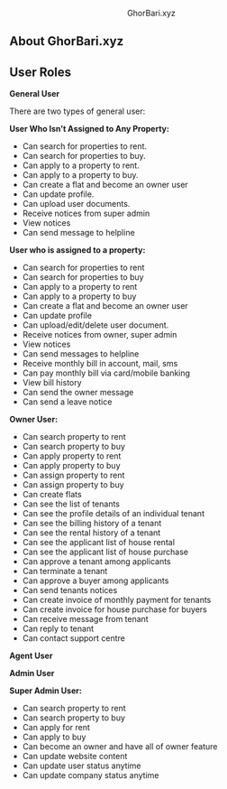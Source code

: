 <!-- <p align="center"><a href="https://laravel.com" target="_blank"><img src="https://raw.githubusercontent.com/laravel/art/master/logo-lockup/5%20SVG/2%20CMYK/1%20Full%20Color/laravel-logolockup-cmyk-red.svg" width="400"></a></p>

<p align="center">
<a href="https://travis-ci.org/laravel/framework"><img src="https://travis-ci.org/laravel/framework.svg" alt="Build Status"></a>
<a href="https://packagist.org/packages/laravel/framework"><img src="https://img.shields.io/packagist/dt/laravel/framework" alt="Total Downloads"></a>
<a href="https://packagist.org/packages/laravel/framework"><img src="https://img.shields.io/packagist/v/laravel/framework" alt="Latest Stable Version"></a>
<a href="https://packagist.org/packages/laravel/framework"><img src="https://img.shields.io/packagist/l/laravel/framework" alt="License"></a>
</p>

## About Laravel

Laravel is a web application framework with expressive, elegant syntax. We believe development must be an enjoyable and creative experience to be truly fulfilling. Laravel takes the pain out of development by easing common tasks used in many web projects, such as:

- [Simple, fast routing engine](https://laravel.com/docs/routing).
- [Powerful dependency injection container](https://laravel.com/docs/container).
- Multiple back-ends for [session](https://laravel.com/docs/session) and [cache](https://laravel.com/docs/cache) storage.
- Expressive, intuitive [database ORM](https://laravel.com/docs/eloquent).
- Database agnostic [schema migrations](https://laravel.com/docs/migrations).
- [Robust background job processing](https://laravel.com/docs/queues).
- [Real-time event broadcasting](https://laravel.com/docs/broadcasting).

Laravel is accessible, powerful, and provides tools required for large, robust applications.

## Learning Laravel

Laravel has the most extensive and thorough [documentation](https://laravel.com/docs) and video tutorial library of all modern web application frameworks, making it a breeze to get started with the framework.

If you don't feel like reading, [Laracasts](https://laracasts.com) can help. Laracasts contains over 2000 video tutorials on a range of topics including Laravel, modern PHP, unit testing, and JavaScript. Boost your skills by digging into our comprehensive video library.

## Laravel Sponsors

We would like to extend our thanks to the following sponsors for funding Laravel development. If you are interested in becoming a sponsor, please visit the Laravel [Patreon page](https://patreon.com/taylorotwell).

### Premium Partners

- **[Vehikl](https://vehikl.com/)**
- **[Tighten Co.](https://tighten.co)**
- **[Kirschbaum Development Group](https://kirschbaumdevelopment.com)**
- **[64 Robots](https://64robots.com)**
- **[Cubet Techno Labs](https://cubettech.com)**
- **[Cyber-Duck](https://cyber-duck.co.uk)**
- **[Many](https://www.many.co.uk)**
- **[Webdock, Fast VPS Hosting](https://www.webdock.io/en)**
- **[DevSquad](https://devsquad.com)**
- **[Curotec](https://www.curotec.com/services/technologies/laravel/)**
- **[OP.GG](https://op.gg)**
- **[WebReinvent](https://webreinvent.com/?utm_source=laravel&utm_medium=github&utm_campaign=patreon-sponsors)**
- **[Lendio](https://lendio.com)**

## Contributing

Thank you for considering contributing to the Laravel framework! The contribution guide can be found in the [Laravel documentation](https://laravel.com/docs/contributions).

## Code of Conduct

In order to ensure that the Laravel community is welcoming to all, please review and abide by the [Code of Conduct](https://laravel.com/docs/contributions#code-of-conduct).

## Security Vulnerabilities

If you discover a security vulnerability within Laravel, please send an e-mail to Taylor Otwell via [taylor@laravel.com](mailto:taylor@laravel.com). All security vulnerabilities will be promptly addressed.

## License

The Laravel framework is open-sourced software licensed under the [MIT license](https://opensource.org/licenses/MIT). -->
<p align="center">GhorBari.xyz</p>

## About GhorBari.xyz

## User Roles

**General User**

There are two types of general user:

**User Who Isn’t Assigned to Any Property:**
-	Can search for properties to rent.
- Can search for properties to buy.
- Can apply to a property to rent.
- Can apply to a property to buy.
- Can create a flat and become an owner user
- Can update profile.
- Can upload user documents.
- Receive notices from super admin
- View notices
- Can send message to helpline

**User who is assigned to a property:**
- Can search for properties to rent
- Can search for properties to buy
- Can apply to a property to rent
- Can apply to a property to buy
- Can create a flat and become an owner user
- Can update profile
- Can upload/edit/delete user document.
- Receive notices from owner, super admin
- View notices
- Can send messages to helpline
- Receive monthly bill in account, mail, sms
- Can pay monthly bill via card/mobile banking
- View bill history
- Can send the owner message
- Can send a leave notice

**Owner User:**
- Can search property to rent
- Can search property to buy
- Can apply property to rent
- Can apply property to buy
- Can assign property to rent
- Can assign property to buy
- Can create flats
- Can see the list of tenants
- Can see the profile details of an individual tenant
- Can see the billing history of a tenant
- Can see the rental history of a tenant
- Can see the applicant list of house rental
- Can see the applicant list of house purchase
- Can approve a tenant among applicants
- Can terminate a tenant
- Can approve a buyer among applicants
- Can send tenants notices
- Can create invoice of monthly payment for tenants
- Can create invoice for house purchase for buyers
- Can receive message from tenant
- Can reply to tenant
- Can contact support centre

**Agent User**

**Admin User**

**Super Admin User:**
- Can search property to rent
- Can search property to buy
- Can apply for rent
- Can apply to buy
- Can become an owner and have all of owner feature
- Can update website content
- Can update user status anytime
- Can update company status anytime
